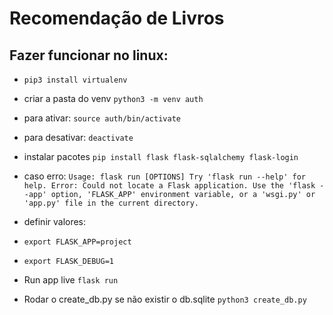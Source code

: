 # Recomendação de Livros

## Fazer funcionar no linux:

- ```pip3 install virtualenv```

- criar a pasta do venv ```python3 -m venv auth```
- para ativar: ```source auth/bin/activate```
- para desativar: ```deactivate```

- instalar pacotes ```pip install flask flask-sqlalchemy flask-login```
- caso erro: 
```Usage: flask run [OPTIONS] Try 'flask run --help' for help. Error: Could not locate a Flask application. Use the 'flask --app' option, 'FLASK_APP' environment variable, or a 'wsgi.py' or 'app.py' file in the current directory.```

- definir valores:
- ```export FLASK_APP=project```
- ```export FLASK_DEBUG=1```

- Run app live ```flask run```

- Rodar o create_db.py se não existir o db.sqlite ```python3 create_db.py```
